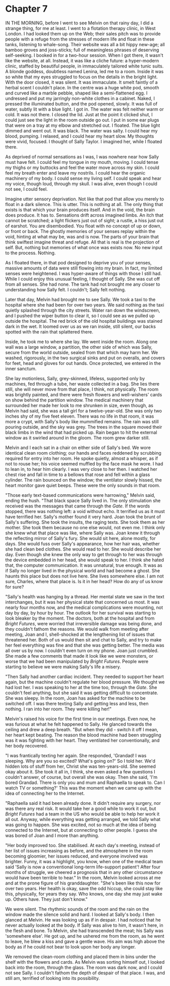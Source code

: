 
# Chapter 7 
IN THE MORNING, before I went to see Melvin on that rainy day, I did a strange thing, for me at least. I went to a flotation therapy clinic, in West London. I had looked them up on the Web; their sales pitch was to provide people with a refuge from the stresses of modern life and float in these tanks, listening to whale-song. Their website was all a bit hippy new-age; all bamboo groves and joss-sticks; full of meaningless phrases of deserving self-seeking. I booked in for a two-hour session. When I got there, it wasn't like the website, at all. Instead, it was like a cliche future: a hyper-modern clinic, staffed by beautiful people, in immaculately tailored white tunic suits. A blonde goddess, doubtless named Lenina, led me to a room. Inside it was so white that my eyes struggled to focus on the details in the bright light. With the door closed, it was silent. It was immaculate. It smelt faintly of a herbal scent I couldn't place. In the centre was a huge white pod, smooth and curved like a marble pebble, shaped like a semi-flattened egg. I undressed and put my jarringly non-white clothes in a cabinet. Naked, I pressed the illuminated button, and the pod opened, slowly. It was full of water, subtly lit with a blue light. I got in. The water was felt neither warm or cold. It was not there. I closed the lid. Just at the point it clicked shut, I could just see the light in the room outside go out. I put in some ear plugs that were on a tray at my elbow and stretched out. I floated. The blue light dimmed and went out. It was black. The water was salty. I could hear my blood, pumping. I relaxed, and I could hear my heart slow. My thoughts were vivid, focused. I thought of Sally Taylor. I imagined her, while I floated there.

As deprived of normal sensations as I was, I was nowhere near how Sally must have felt. I could feel my tongue in my mouth, moving. I could tense my thighs or my buttocks and feel the water move across my skin. I could feel my breath enter and leave my nostrils. I could hear the organic machinery of my body. I could sense my living self. I could speak and hear my voice, though loud, through my skull. I was alive, even though I could not see, I could feel.

Imagine utter sensory deprivation. Not like that pod that allow you merely to float in a dark silence. This is utter. This is nothing at all. The only thing that exists is that which your brain produces itself. And in the void, the brain does produce. It has to. Sensations drift across imagined limbs. An itch that cannot be scratched; a light flickers just out of sight; a rustle, a hiss just out of earshot. You are disembodied. You float with no concept of up or down, or front or back. The ghostly memories of your senses replay within the void, hinting at what may be, was and is now. The parts of your brain that think swiftest imagine threat and refuge. All that is real is the projection of self. But, nothing but memories of what once was exists now. No new input to the process. Nothing.

As I floated there, in that pod designed to deprive you of your senses, massive amounts of data were still flowing into my brain. In fact, my limited senses were heightened. I was hyper-aware of things with those I still had. While I could enjoy this unusual feeling, I thought of Sally. She was cut off from all senses. She had none. The tank had not brought me any closer to understanding how Sally felt. I couldn't; Sally felt nothing.

Later that day, Melvin had brought me to see Sally. We took a taxi to the hospital where she had been for over two years. We said nothing as the taxi quietly splashed through the city streets. Water ran down the windscreen, and I pushed the wiper button to clear it, so I could see as we pulled up outside the hospital. The red brick of the old hospital buildings was stained dark in the wet. It loomed over us as we ran inside, still silent, our backs spotted with the rain that splattered there.

Inside, he took me to where she lay. We went inside the room. Along one wall was a large window, a partition, the other side of which was Sally, secure from the world outside, sealed from that which may harm her. We washed, rigorously, in the two surgical sinks and put on overalls, and covers for feet, head and gloves for out hands. Once protected, we entered in the inner sanctum.

She lay motionless, Sally, grey-skinned, lifeless, supported only by machines, fed through a tube, her waste collected in a bag. She lies there still, she will never move from that place, I think, not physically. The room was brightly painted, and there were fresh flowers and well-wishers' cards on show behind the partition window. The medical machinery that surrounded her made her look to me shrunken in size, even though, as Melvin had said, she was a tall girl for a twelve-year-old. She was only two inches shy of my five feet eleven. There was no life in that room, it was more a crypt, with Sally's body like mummified remains. The rain was still pouring outside, and the sky was grey. The trees in the square moved their black limbs in the wind that had picked up. Rain began to hit the external window as it swirled around in the gloom. The room grew darker still.

Melvin and I each sat in a chair on either side of Sally's bed. We wore identical clean room clothing; our hands and faces reddened by scrubbing required for entry into her room. He spoke quietly, almost a whisper, as if not to rouse her; his voice seemed muffled by the face mask he wore. I had to lean in, to hear him clearly. I was very close to her then. I watched her chest rise and fall in time to a bellows that rose and fell within a glass cylinder. The rain bounced on the window; the ventilator slowly hissed, the heart monitor gave quiet beeps. These were the only sounds in that room.

"Those early text-based communications were harrowing," Melvin said, ending the hush. "That black space Sally lived in. The only stimulation she received was the messages that came through the *Gate*. If the words stopped, there was nothing left: a void without echo. It terrified us as it must have terrified her. Sally's mother found it very hard. Joan took the brunt of Sally's suffering. She took the insults, the raging texts. She took them as her mother. She took them because no one else would, not even me. I think only she knew what that place was like, where Sally was. Joan knew it through the reflecting mirror of Sally's fury. She would sit here, alone mostly, for days. She would fuss over Sally's appearance, how her hair was, whether she had clean bed clothes. She would read to her. She would describe her day. Even though she knew the only way to get through to her was through the device embedded in her head, she would speak to her. I think she hated that, the computer communication. It was unnatural, true enough. It was as if Sally no longer lived in the physical world and had become a ghost. She haunts this place but does not live here. She lives somewhere else. I am not sure, Charles, where that place is. Is it in her head? How do any of us know for sure?

"Sally's health was hanging by a thread. Her mental state we saw in the text interchanges, but it was her physical state that concerned us most. It was nearly four months now, and the medical complications were mounting, not day by day, by hour by hour. The outlook for her survival was starting to look bleaker by the moment. The doctors, both at the hospital and from *Bright Futures*, were worried that irreversible damage was being done, and they couldn't fathom the reasons. We would walk from meeting after meeting, Joan and I, shell-shocked at the lengthening list of issues that threatened her. Both of us would then sit and chat to Sally, and try to make her feel everything was fine and that she was getting better. The media was all over us by now. I couldn't even turn on my phone. Joan just crumbled. She made a few comments that made it look like we were monsters, or worse that we had been manipulated by *Bright Futures*. People were starting to believe we were making Sally's life a misery.

"Then Sally had another cardiac incident. They needed to support her heart again, but the machine couldn't regulate her blood pressure. We thought we had lost her. I was speaking to her at the time too, through the *Gate*. She couldn't feel anything, but she said it was getting difficult to concentrate. She was sleepy. In the room, Joan has asked for the machine to be switched off. I was there texting Sally and getting less and less, then nothing. I ran into her room. They were killing her!" 

Melvin's raised his voice for the first time in our meetings. Even now, he was furious at what he felt happened to Sally. He glanced towards the ceiling and drew a deep breath. "But when they did - switch it off I mean, her heart kept beating. The reason the blood machine had been struggling was it was fighting with her heart. They ventilated her conventionally, and her body recovered.

"I was frantically texting her again. She responded, 'Grandad! I was sleeping. Why are you so excited? What's going on?' So I told her. We'd hidden lots of stuff from her, Christ she was ten-years-old. She seemed okay about it. She took it all in, I think, she even asked a few questions I couldn't answer, of course, but overall she was okay. Then she said, 'I'm bored Grandad. There is only you and mum and Raphaella to speak to. Can I watch TV or something?' This was the moment when we came up with the idea of connecting her to the Internet.

"Raphaella said it had been already done. It didn't require any surgery, nor was there any real risk. It would take her a good while to work it out, but *Bright Futures* had a team in the US who would be able to help her work it all out. Anyway, while everything was getting arranged, we told Sally what was going to happen. She was excited, not so much at the idea of being connected to the Internet, but at connecting to other people. I guess she was bored of Joan and I more than anything.

"Her body improved too. She stabilised. At each day's meeting, instead of her list of issues increasing as before, and the atmosphere in the room becoming gloomier, her issues reduced, and everyone involved was brighter. Funny, it was a highlight, you know, when one of the medical team said 'Sally is now a conventional long-term life-support patient'! After four months of struggle, we cheered a prognosis that in any other circumstance would have been terrible to hear." In the room, Melvin looked across at me and at the prone figure of his granddaughter. "She's been like this now for over two years. Her health is okay, save the odd hiccup, she could stay like this, physically, for years they say. Who knows, one day she may just wake up. Others have. They just don't know."

We were silent. The rhythmic sounds of the room and the rain on the window made the silence solid and hard. I looked at Sally's body. I then glanced at Melvin. He was looking up as if in despair. I had noticed that he never actually looked at the body. If Sally was alive to him, it wasn't here, in the flesh and bone. To Melvin, she had transcended the meat; his Sally was 'somewhere else'. He got up, and he ushered me from the room, as he went to leave, he blew a kiss and gave a gentle wave. His aim was high above the body as if he could not bear to look upon her body any longer.

We removed the clean-room clothing and placed them in bins under the shelf with the flowers and cards. As Melvin was sorting himself out, I looked back into the room, through the glass. The room was dark now, and I could not see Sally. I couldn't fathom the depth of despair of that place. I was, and still am, terrified of looking into its possibility. 